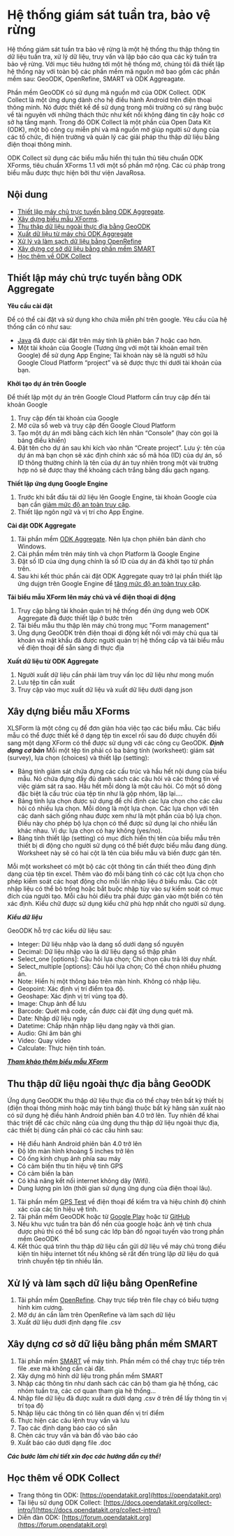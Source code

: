 # Hệ thống giám sát tuần tra, bảo vệ rừng
Hệ thống giám sát tuần tra bảo vệ rừng là một hệ thống thu thập thông tin dữ liệu tuần tra, xử lý dữ liệu, truy vấn và lập báo cáo qua các kỳ tuần tra bảo vệ rừng. Với mục tiêu hướng tới một hệ thống mở, chúng tôi đã thiết lập hệ thống này với toàn bộ các phần mềm mã nguồn mở bao gồm các phần mềm sau: GeoODK, OpenRefine, SMART và ODK Aggreagate. 

Phần mềm GeoODK có sử dụng mã nguồn mở của ODK Collect. ODK Collect là một ứng dụng dành cho hệ điều hành Android trên điện thoại thông minh. Nó được thiết kế để sử dụng trong môi trường có sự ràng buộc về tài nguyên với những thách thức như kết nối không đáng tin cậy hoặc cơ sở hạ tầng mạnh. Trong đó ODK Collect là một phần của Open Data Kit (ODK), một bộ công cụ miễn phí và mã nguồn mở giúp người sử dụng của các tổ chức, đi hiện trường và quản lý các giải pháp thu thập dữ liệu bằng điện thoại thông minh. 

ODK Collect sử dụng các biểu mẫu hiển thị tuân thủ tiêu chuẩn ODK XForms, tiêu chuẩn XForms 1.1 với một số phần mở rộng. Các cú pháp trong biểu mẫu được thực hiện bởi thư viện JavaRosa.

## Nội dung
- [Thiết lập máy chủ trực tuyến bằng ODK Aggregate](#thiết-lập-máy-chủ-trực-tuyến-bằng-odk-aggregate).
- [Xây dựng biểu mẫu XForms](#xây-dựng-biểu-mẫu-xforms).
- [Thu thập dữ liệu ngoài thực địa bằng GeoODK](#thu-thập-dữ-liệu-ngoài-thực-địa-bằng-geoodk)
- [Xuất dữ liệu từ máy chủ ODK Aggregate](#xuất-dữ-liệu-từ-máy-chủ-odk-aggregate)
- [Xử lý và làm sạch dữ liệu bằng OpenRefine](#xử-lý-và-làm-sạch-dữ-liệu-bằng-openrefine)
- [Xây dựng cơ sở dữ liệu bằng phần mềm SMART](#xây-dựng-cơ-sở-dữ-liệu-bằng-phần-mềm-smart)
- [Học thêm về ODK Collect](#học-thêm-về-odk-collect)

## Thiết lập máy chủ trực tuyến bằng ODK Aggregate
**Yêu cầu cài đặt**

Để có thể cài đặt và sử dụng kho chứa miễn phí trên google. Yêu cầu của hệ thống cần có như sau:
- [Java](https://www.java.com/en/download) đã được cài đặt trên máy tính là phiên bản 7 hoặc cao hơn.
 - Một tài khoản của Google (Tương ứng với một tài khoản email trên Google) để sử dụng App Engine; Tài khoản này sẽ là người sở hữu Google Cloud Platform “project” và sẽ được thực thi dưới tài khoản của bạn.

**Khởi tạo dự án trên Google**

Để thiết lập một dự án trên Google Cloud Platform cần truy cập đến tài khoản Google
1. Truy cập đến tài khoản của Google
2. Mở cửa sổ web và truy cập đến Google Cloud Platform
3. Tạo một dự án mới bằng cách kích lên nhãn “Console” (hay còn gọi là bảng điều khiển)
4. Đặt tên cho dự án sau khi kích vào nhãn “Create project”. Lưu ý: tên của dự án mà bạn chọn sẽ xác định chính xác số mã hóa (ID) của dự án, số ID thông thường chính là tên của dự án tuy nhiên trong một vài trường hợp nó sẽ được thay thế khoảng cách trắng bằng dấu gạch ngang.

**Thiết lập ứng dụng Google Engine**

1. Trước khi bắt đầu tải dữ liệu lên Google Engine, tài khoản Google của bạn cần [giảm mức độ an toàn truy cập](https://google.com/settings/security/lesssecureapps). 
2. Thiết lập ngôn ngữ và vị trí cho App Engine.

**Cài đặt ODK Aggregate**

1. Tải phần mềm [ODK Aggregate](https://github.com/opendatakit/aggregate/releases). Nên lựa chọn phiên bản dành cho Windows.
2. Cài phần mềm trên máy tính và chọn Platform là Google Engine
3. Đặt số ID của ứng dụng chính là số ID của dự án đã khởi tạo từ phần trên.
4. Sau khi kết thúc phần cài đặt ODK Aggregate quay trở lại phần thiết lập ứng dujgn trên Google Engine để [tăng mức độ an toàn truy cập](https://google.com/settings/security/lesssecureapps).

**Tải biểu mẫu XForm lên máy chủ và về điện thoại di động**

1. Truy cập bằng tài khoản quản trị hệ thống đến ứng dụng web ODK Aggregate đã được thiết lập ở bước trên
2. Tải biểu mẫu thu thập lên máy chủ trong mục "Form management"
3. Ứng dụng GeoODK trên điện thoại di động kết nối với máy chủ qua tài khoản và mật khẩu đã được người quản trị hệ thống cấp và tải biểu mẫu về điện thoại để sẵn sàng đi thực địa

**Xuất dữ liệu từ ODK Aggregate**

1. Người xuất dữ liệu cần phải làm truy vấn lọc dữ liệu như mong muốn
2. Lưu tệp tin cần xuất
3. Truy cập vào mục xuất dữ liệu và xuất dữ liệu dưới dạng json

## Xây dựng biểu mẫu XForms

XLSForm là một công cụ để đơn giản hóa việc tạo các biểu mẫu. Các biểu mẫu có thể được
thiết kế ở dạng tệp tin excel rồi sau đó được chuyển đổi sang một dạng XForm có thể được
sử dụng với các công cụ GeoODK.
**_Định dạng cơ bản_**
Mỗi một tệp tin phải có ba bảng tính (worksheet): giám sát (survey), lựa chọn (choices) và
thiết lập (setting):
  - Bảng tính giám sát chứa đựng các cấu trúc và hầu hết nội dung của biểu mẫu. Nó chứa
đựng đầy đủ danh sách các câu hỏi và các thông tin về việc giám sát ra sao. Hầu hết mỗi
dòng là một câu hỏi. Có một số dòng đặc biệt là cấu trúc của tệp tin như là gộp nhóm, lặp
lại….
  - Bảng tính lựa chọn được sử dụng để chỉ định các lựa chọn cho các câu hỏi có nhiều lựa
chọn. Mỗi dòng là một lựa chọn. Các lựa chọn với tên các danh sách giống nhau được
xem như là một phần của bộ lựa chọn. Điều này cho phép bộ lựa chọn có thể được sử
dụng lại cho nhiều lần khác nhau. Ví dụ: lựa chọn có hay không (yes/no).
  - Bảng tính thiết lập (setting) có mục đích hiển thị tên của biểu mẫu trên thiết bị di động
cho người sử dụng có thể biết được biểu mẫu đang dùng. Worksheet này sẽ có hai cột là
tên của biểu mẫu và biến được gán tên.

Mỗi một worksheet có một bộ các cột thông tin cần thiết theo đúng định dạng của tệp tin
excel. Thêm vào đó mỗi bảng tính có các cột lựa chọn cho phép kiểm soát các hoạt động cho
mỗi lần nhập liệu ở biểu mẫu. Các cột nhập liệu có thể bỏ trống hoặc bắt buộc nhập tùy vào
sự kiểm soát có mục đích của người tạo. Mỗi câu hỏi điều tra phải được gán vào một biến có
tên xác định. Kiểu chữ được sử dụng kiểu chữ phù hợp nhất cho người sử dụng.

**_Kiểu dữ liệu_**

GeoODK hỗ trợ các kiểu dữ liệu sau:
- Integer: Dữ liệu nhập vào là dạng số dưới dạng số nguyên
- Decimal: Dữ liệu nhập vào là dữ liệu dạng số thập phân
- Select_one [options]: Câu hỏi lựa chọn; Chỉ chọn câu trả lời duy nhất.
- Select_multiple [options]: Câu hỏi lựa chọn; Có thể chọn nhiều phương án.
- Note: Hiển hị một thông báo trên màn hình. Không có nhập liệu.
- Geopoint: Xác định vị trí điểm tọa độ.
- Geoshape: Xác định vị trí vùng tọa độ.
- Image: Chụp ảnh để lưu
- Barcode: Quét mã code, cần được cài đặt ứng dụng quét mã.
- Date: Nhập dữ liệu ngày
- Datetime: Chấp nhận nhập liệu dạng ngày và thời gian.
- Audio: Ghi âm bản ghi
- Video: Quay video
- Calculate: Thực hiện tính toán.

[**_Tham khảo thêm biểu mẫu XForm_**](https://docs.google.com/spreadsheets/d/1P4roHU0iC_Xx0028oKK656FvH4MBWecIw-HJ7JRwrYs/edit#gid=1211269274)

## Thu thập dữ liệu ngoài thực địa bằng GeoODK

Ứng dụng GeoODK thu thập dữ liệu thực địa có thể chạy trên bất kỳ thiết bị (điện thoại thông minh hoặc máy tính bảng) thuộc bất kỳ hãng sản xuất nào có sử dụng hệ điều hành Android phiên bản 4.0 trở lên. Tuy nhiên để khai thác triệt để các chức năng của ứng dụng thu thập dữ liệu ngoài thực địa, các thiết bị dùng cần phải có các cấu hình sau:
- Hệ điều hành Android phiên bản 4.0 trở lên
- Độ lớn màn hình khoảng 5 inches trở lên
- Có ống kính chụp ảnh phía sau máy
- Có cảm biến thu tín hiệu vệ tinh GPS
- Có cảm biến la bàn
- Có khả năng kết nối internet không dây (Wifi).
- Dung lượng pin lớn (thời gian sử dụng ứng dụng của điện thoại lâu).

1. Tải phần mềm [GPS Test](https://play.google.com/store/apps/details?id=com.chartcross.gpstest) về điện thoại để kiểm tra và hiệu chỉnh độ chính xác của các tín hiệu vệ tinh.
2. Tải phần mềm GeoODK hoặc từ [Google Play](https://play.google.com/store/apps) hoặc từ [GitHub](https://github.com/GeoODK)
3. Nếu khu vực tuần tra bản đồ nền của google hoặc ảnh vệ tinh chưa được phủ thì có thể bổ sung các lớp bản đồ ngoại tuyến vào trong phần mềm GeoODK
4. Kết thúc quá trình thu thập dữ liệu cần gửi dữ liệu về máy chủ trong điều kiện tín hiệu internet tốt nếu không sẽ rất đến trùng lặp dữ liệu do quá trình chuyển tệp tin nhiều lần.

## Xử lý và làm sạch dữ liệu bằng OpenRefine

1. Tải phần mềm [OpenRefine](http://openrefine.org/download.html). Chạy trực tiếp trên file chạy có biểu tượng hình kim cương.
2. Mở dự án cần làm trên OpenRefine và làm sạch dữ liệu
3. Xuất dữ liệu dưới định dạng file .csv

## Xây dựng cơ sở dữ liệu bằng phần mềm SMART

1. Tải phần mềm [SMART](http://smartconservationtools.org/download/) về máy tính. Phần mềm có thể chạy trực tiếp trên file .exe mà không cần cài đặt. 
2. Xây dựng mô hình dữ liệu trong phần mềm SMART
2. Nhập các thông tin như danh sách các cán bộ tham gia hệ thống, các nhóm tuần tra, các cơ quan tham gia hệ thống...
3. Nhập file dữ liệu đã được xuất ra dưới dạng .csv ở trên để lấy thông tin vị trí tọa độ
4. Nhập liệu các thông tin có liên quan đến vị trí điểm
5. Thực hiện các câu lệnh truy vấn và lưu
6. Tạo các định dạng báo cáo có sẵn
7. Chèn các truy vấn và bản đồ vào báo cáo
8. Xuất báo cáo dưới dạng file .doc

**_Các bước làm chi tiết xin đọc các hướng dẫn cụ thể!_**

## Học thêm về ODK Collect
- Trang thông tin ODK: [https://opendatakit.org](https://opendatakit.org)
- Tài liệu sử dụng ODK Collect: [https://docs.opendatakit.org/collect-intro/](https://docs.opendatakit.org/collect-intro/)
- Diễn đàn ODK: [https://forum.opendatakit.org](https://forum.opendatakit.org)


